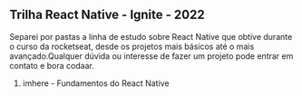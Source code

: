 <h2>
    Trilha React Native - Ignite - 2022 <br/>
</h2>
<p>
    Separei por pastas a linha de estudo sobre React Native que obtive
    durante o curso da rocketseat, desde os projetos mais básicos
    até o mais avançado.Qualquer dúvida ou interesse de fazer um projeto
    pode entrar em contato e bora codaar.
</p>

<ol>
  <li>imhere - Fundamentos do React Native</li>
</ol>